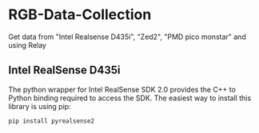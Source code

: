 # RGB-Data-Collection
Get data from "Intel Realsense D435i", "Zed2", "PMD pico monstar" and using Relay

## Intel RealSense D435i

The python wrapper for Intel RealSense SDK 2.0 provides the C++ to Python binding required to access the SDK.
The easiest way to install this library is using pip:
```
pip install pyrealsense2
